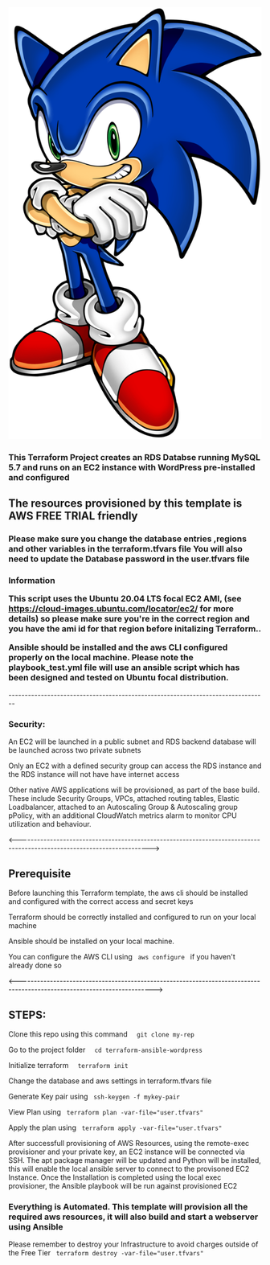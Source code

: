<img src= "sonic.png" />
<h3>
This Terraform Project creates an RDS Databse running MySQL 5.7 and runs on an EC2 instance with WordPress pre-installed and configured </h3>
 
 <h2>
 The resources provisioned by this template is AWS FREE TRIAL friendly</h2> 
 
 <h3>Please make sure you change the database entries ,regions and other variables in the terraform.tfvars file
 You will also need to update the  Database password in the user.tfvars file </h3>
<h3>
Information

This script uses the Ubuntu 20.04 LTS focal EC2 AMI, (see https://cloud-images.ubuntu.com/locator/ec2/ for more details) so please make sure you're in the correct region and you have the ami id for that region before initalizing Terraform..

Ansible should be installed and the aws CLI configured properly on the local machine. 
Please note the playbook_test.yml file will use an ansible script which has been designed and tested on Ubuntu focal distribution.

</h3>
  --------------------------------------------------------------------------------
 <h3> Security: </h3>
<p> An EC2 will be launched in a public subnet and RDS backend database will be launched across two private subnets </p>
<p> Only an EC2 with a defined security group can access the RDS instance and the RDS instance will not have have internet access </p>
<p> Other native AWS applications will be provisioned, as part of the base build. These include Security Groups, VPCs, attached routing tables, Elastic Loadbalancer, attached to an Autoscaling Group & Autoscaling group pPolicy, with an additional CloudWatch metrics alarm to monitor CPU utilization and behaviour.


<----------------------------------------------------------------------------------------------------------------------->

<h2> Prerequisite </h2>
<p> Before launching this Terraform template, the aws cli should be installed and configured with the correct access and secret keys </p>
<p> Terraform should be correctly installed and configured to run on your local machine </p>
<p> Ansible should be installed on your local machine.
<p> You can configure the AWS CLI using <code> aws configure </code> if you haven't already done so </p>

<------------------------------------------------------------------------------------------------------------------------>

<h2> STEPS: </h2>

 <p>Clone this repo using this command <code>  git clone my-rep</code></p>
 <p> Go to the project folder         <code>  cd terraform-ansible-wordpress </code></p>
 <p>Initialize terraform          <code>  terraform init</code></p>
 <p>Change the database and aws settings in terraform.tfvars file </p>
 <p>Generate Key pair using        <code> ssh-keygen -f mykey-pair  </code></p>
 <p>View Plan using                <code> terraform plan -var-file="user.tfvars"  </code></p>
 <p>Apply the plan using           <code> terraform apply -var-file="user.tfvars" </code></p>
 
 <p> After successfull provisioning of AWS Resources, using the remote-exec provisioner and your private key, an EC2 instance will be connected via  SSH. The apt package manager will be updated and Python will be installed, this will enable the local ansible server to connect to the provisoned EC2 Instance. Once the Installation is completed using the local exec provisioner, the Ansible playbook will be run against provisioned EC2 </p>
 <h3> Everything is Automated. This template will provision all the required aws resources, it will also build and start a webserver using Ansible </h3>

 <p>Please remember to destroy your Infrastructure to avoid charges outside of the Free Tier   <code> terraform destroy -var-file="user.tfvars" </code></p>





